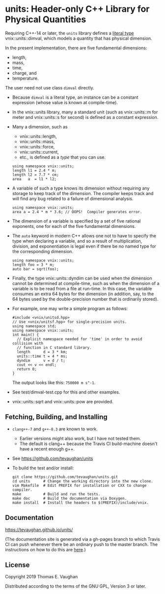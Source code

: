 # units: Header-only C++ Library for Physical Quantities

Requiring C++-14 or later, the `units` library defines a [literal
type](https://en.cppreference.com/w/cpp/named_req/LiteralType)
vnix::units::dimval, which models a quantity that has physical dimension.

In the present implementation, there are five fundamental dimensions:

- length,
- mass,
- time,
- charge, and
- temperature.

The user need not use class `dimval` directly.

- Because `dimval` is a literal type, an instance can be a constant expression
  (whose value is known at compile-time).

- In the vnix::units library, many a standard unit (such as vnix::units::m for
  meter and vnix::units::s for second) is defined as a constant expression.

- Many a dimension, such as
    - vnix::units::length,
    - vnix::units::mass,
    - vnix::units::force,
    - vnix::units::current,
    - etc.,
  is defined as a *type* that you can use.
  ```{.cpp}
  using namespace vnix::units;
  length l1 = 2.4 * m;
  length l2 = 7.7 * cm;
  area   a  = l1 * l2;
  ```

- A variable of such a type knows its dimension without requiring any storage
  to keep track of the dimension.  The compiler keeps track and will find any
  bug related to a failure of dimensional analysis.
  ```{.cpp}
  using namespace vnix::units;
  area a = 2.4 * m * 3.6; // OOPS!  Compiler generates error.
  ```

- The dimension of a variable is specified by a set of five rational exponents,
  one for each of the five fundamental dimensions.

- The `auto` keyword in modern C++ allows one not to have to specify the type
  when declaring a variable, and so a result of multiplication, division, and
  exponentiation is legal even if there be no named type for the corresponding
  dimension.
  ```{.cpp}
  using namespace vnix::units;
  length foo = 3 * m;
  auto bar = sqrt(foo);
  ```

- Finally, the type vnix::units::dyndim can be used when the dimension cannot
  be determined at compile-time, such as when the dimension of a variable is to
  be read from a file at run-time.  In this case, the variable consumes an
  extra 64 bytes for the dimension (in addition, say, to the 64 bytes used by
  the double-precision number that is ordinarily stored).

- For example, one may write a simple program as follows:
  ```{.cpp}
  #include <vnix/unitsd.hpp>
  // Use <vnix/unitsf.hpp> for single-precision units.
  using namespace std;
  using namespace vnix::units;
  int main() {
    // Explicit namespace needed for 'time' in order to avoid collision with
    // function in C standard library.
    length      d = 3 * km;
    units::time t = 4 * ms;
    dyndim      v = d / t;
    cout << v << endl;
    return 0;
  }
  ```
  The output looks like this: `750000 m s^-1`.

- See  test/dimval-test.cpp  for this and other examples.

- vnix::units::sqrt and vnix::units::pow are provided.


## Fetching, Building, and Installing

- `clang++-7` and `g++-8.3` are known to work.
    - Earlier versions might also work, but I have not tested them.
    - The default is clang++ because the Travis CI build-machine doesn't have a
      recent enough g++.

- See https://github.com/tevaughan/units

- To build the test and/or install:

  ```
  git clone https://github.com/tevaughan/units.git
  cd units      # Change the working directory into the new clone.
  vim Makefile  # Edit PREFIX for installation or CXX to change compiler.
  make          # Build and run the tests.
  make doc      # Build the documentation via Doxygen.
  make install  # Install the headers to $(PREFIX)/include/vnix.
  ```


## Documentation

https://tevaughan.github.io/units/

(The documentation site is generated via a gh-pages branch to which Travis CI
can push whenever there be an ordinary push to the master branch.  The
instructions on how to do this are
[here](https://github.com/EmaroLab/docs/wiki/Automatic-deployment-Doxygen-documentation).)


## License

Copyright 2019  Thomas E. Vaughan

Distributed according to the terms of the GNU GPL, Version 3 or later.
